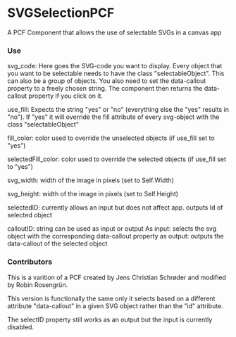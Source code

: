# SVGSelectionPCF
A PCF Component that allows the use of selectable SVGs in a canvas app

### Use

svg_code: Here goes the SVG-code you want to display. Every object that you want to be selectable needs to have the class "selectableObject". This can also be a group of objects. You also need to set the data-callout property to a freely chosen string. The component then returns the data-callout property if you click on it.

use_fill: Expects the string "yes" or "no" (everything else the "yes" results in "no"). If "yes" it will override the fill attribute of every svg-object with the class "selectableObject"

fill_color: color used to override the unselected objects (if use_fill set to "yes")

selectedFill_color: color used to override the selected objects (if use_fill set to "yes")

svg_width: width of the image in pixels (set to Self.Width)

svg_height: width of the image in pixels (set to Self.Height)

selectedID: currently allows an input but does not affect app. outputs Id of selected object

calloutID: string can be used as input or output As input: selects the svg object with the corresponding data-callout property as output: outputs the data-callout of the selected object


### Contributors

This is a varition of a PCF created by Jens Christian Schrøder and modified by Robin Rosengrün.

This version is functionally the same only it selects based on a different attribute "data-callout" in a given SVG object rather than the "id" attribute.

The selectID property still works as an output but the input is currently disabled.


